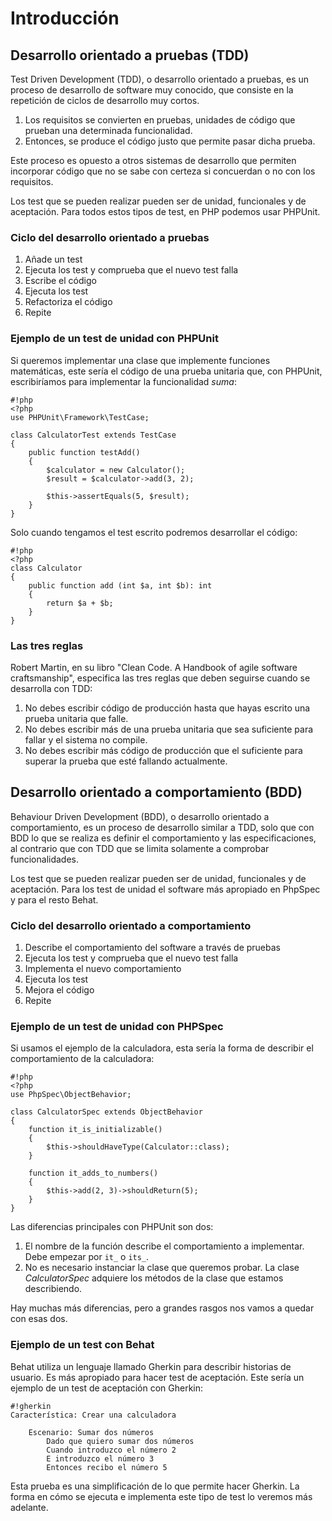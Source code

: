 # Introducción

## Desarrollo orientado a pruebas (TDD)

Test Driven Development (TDD), o desarrollo orientado a pruebas, es un proceso de desarrollo de software muy conocido, que consiste en la repetición de ciclos de desarrollo muy cortos.

1. Los requisitos se convierten en pruebas, unidades de código que prueban una determinada funcionalidad.
1. Entonces, se produce el código justo que permite pasar dicha prueba.

Este proceso es opuesto a otros sistemas de desarrollo que permiten incorporar código que no se sabe con certeza si concuerdan o no con los requisitos.

Los test que se pueden realizar pueden ser de unidad, funcionales y de aceptación. Para todos estos tipos de test, en PHP podemos usar PHPUnit.

### Ciclo del desarrollo orientado a pruebas

1. Añade un test
1. Ejecuta los test y comprueba que el nuevo test falla
1. Escribe el código
1. Ejecuta los test
1. Refactoriza el código
1. Repite

### Ejemplo de un test de unidad con PHPUnit

Si queremos implementar una clase que implemente funciones matemáticas, este sería el código de una prueba unitaria que, con PHPUnit, escribiríamos para implementar la funcionalidad _suma_:

    #!php
    <?php
    use PHPUnit\Framework\TestCase;

    class CalculatorTest extends TestCase
    {
        public function testAdd()
        {
            $calculator = new Calculator();
            $result = $calculator->add(3, 2);

            $this->assertEquals(5, $result);
        }
    }

Solo cuando tengamos el test escrito podremos desarrollar el código:

    #!php
    <?php
    class Calculator
    {
        public function add (int $a, int $b): int
        {
            return $a + $b;
        }
    }


### Las tres reglas

Robert Martin, en su libro "Clean Code. A Handbook of agile software craftsmanship", especifica las tres reglas que deben seguirse cuando se desarrolla con TDD:

1. No debes escribir código de producción hasta que hayas escrito una prueba unitaria que falle.
1. No debes escribir más de una prueba unitaria que sea suficiente para fallar y el sistema no compile.
1. No debes escribir más código de producción que el suficiente para superar la prueba que esté fallando actualmente.

## Desarrollo orientado a comportamiento (BDD)

Behaviour Driven Development (BDD), o desarrollo orientado a comportamiento, es un proceso de desarrollo similar a TDD, solo que con BDD lo que se realiza es definir el comportamiento y las especificaciones, al contrario que con TDD que se limita solamente a comprobar funcionalidades.

Los test que se pueden realizar pueden ser de unidad, funcionales y de aceptación. Para los test de unidad el software más apropiado en PhpSpec y para el resto Behat.

### Ciclo del desarrollo orientado a comportamiento

1. Describe el comportamiento del software a través de pruebas
1. Ejecuta los test y comprueba que el nuevo test falla
1. Implementa el nuevo comportamiento
1. Ejecuta los test
1. Mejora el código
1. Repite

### Ejemplo de un test de unidad con PHPSpec

Si usamos el ejemplo de la calculadora, esta sería la forma de describir el comportamiento de la calculadora:

    #!php
    <?php
    use PhpSpec\ObjectBehavior;

    class CalculatorSpec extends ObjectBehavior
    {
        function it_is_initializable()
        {
            $this->shouldHaveType(Calculator::class);
        }

        function it_adds_to_numbers()
        {
            $this->add(2, 3)->shouldReturn(5);
        }
    }

Las diferencias principales con PHPUnit son dos:

1. El nombre de la función describe el comportamiento a implementar. Debe empezar por `it_` o `its_`.
1. No es necesario instanciar la clase que queremos probar. La clase _CalculatorSpec_ adquiere los métodos de la clase que estamos describiendo.

Hay muchas más diferencias, pero a grandes rasgos nos vamos a quedar con esas dos.

### Ejemplo de un test con Behat

Behat utiliza un lenguaje llamado Gherkin para describir historias de usuario. Es más apropiado para hacer test de aceptación. Este sería un ejemplo de un test de aceptación con Gherkin:

    #!gherkin
    Característica: Crear una calculadora

        Escenario: Sumar dos números
            Dado que quiero sumar dos números
            Cuando introduzco el número 2
            E introduzco el número 3
            Entonces recibo el número 5

Esta prueba es una simplificación de lo que permite hacer Gherkin. La forma en cómo se ejecuta e implementa este tipo de test lo veremos más adelante.
